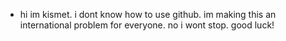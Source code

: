 - hi im kismet. i dont know how to use github. im making this an international problem for everyone. no i wont stop. good luck!
